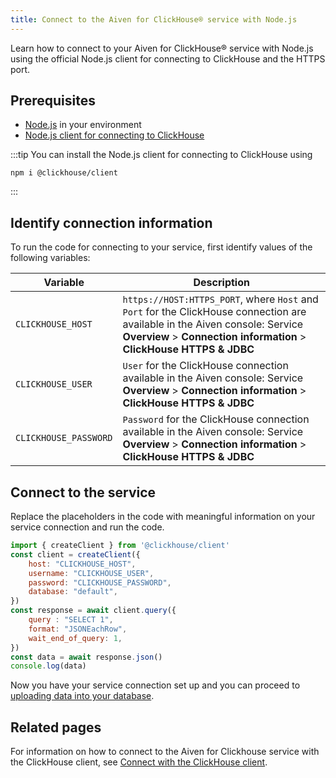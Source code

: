 ```yaml
---
title: Connect to the Aiven for ClickHouse® service with Node.js
---
```


Learn how to connect to your Aiven for ClickHouse® service with Node.js
using the official Node.js client for connecting to ClickHouse and the
HTTPS port.

## Prerequisites

-   [Node.js](https://nodejs.org/en/download/) in your environment
-   [Node.js client for connecting to
    ClickHouse](https://clickhouse.com/docs/en/integrations/language-clients/javascript#environment-requirements-nodejs)

:::tip
You can install the Node.js client for connecting to ClickHouse using

```shell
npm i @clickhouse/client
```
:::

## Identify connection information

To run the code for connecting to your service, first identify values of
the following variables:

| Variable              | Description                                                                                                                                                                                            |
| --------------------- | ------------------------------------------------------------------------------------------------------------------------------------------------------------------------------------------------------ |
| `CLICKHOUSE_HOST`     | `https://HOST:HTTPS_PORT`, where `Host` and `Port` for the ClickHouse connection are available in the Aiven console: Service **Overview** \> **Connection information** \> **ClickHouse HTTPS & JDBC** |
| `CLICKHOUSE_USER`     | `User` for the ClickHouse connection available in the Aiven console: Service **Overview** \> **Connection information** \> **ClickHouse HTTPS & JDBC**                                                 |
| `CLICKHOUSE_PASSWORD` | `Password` for the ClickHouse connection available in the Aiven console: Service **Overview** \> **Connection information** \> **ClickHouse HTTPS & JDBC**                                             |

## Connect to the service

Replace the placeholders in the code with meaningful information on your
service connection and run the code.

```javascript
import { createClient } from '@clickhouse/client'
const client = createClient({
    host: "CLICKHOUSE_HOST",
    username: "CLICKHOUSE_USER",
    password: "CLICKHOUSE_PASSWORD",
    database: "default",
})
const response = await client.query({
    query : "SELECT 1",
    format: "JSONEachRow",
    wait_end_of_query: 1,
})
const data = await response.json()
console.log(data)
```

Now you have your service connection set up and you can proceed to
[uploading data into your database](/docs/products/clickhouse/howto/load-dataset).

## Related pages

For information on how to connect to the Aiven for Clickhouse service
with the ClickHouse client, see
[Connect with the ClickHouse client](/docs/products/clickhouse/howto/connect-with-clickhouse-cli).
